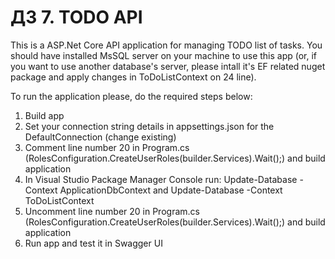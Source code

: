 # ДЗ 7. TODO API
This is a ASP.Net Core API application for managing TODO list of tasks.
You should have installed MsSQL server on your machine to use this app (or, if you want to use another database's server, please intall it's EF related nuget package and apply changes in ToDoListContext on 24 line).

To run the application please, do the required steps below:
1. Build app
2. Set your connection string details in appsettings.json for the DefaultConnection (change existing)
3. Comment line number 20 in Program.cs (RolesConfiguration.CreateUserRoles(builder.Services).Wait();) and build application
4. In Visual Studio Package Manager Console run: Update-Database -Context ApplicationDbContext and Update-Database -Context ToDoListContext  
5. Uncomment line number 20 in Program.cs (RolesConfiguration.CreateUserRoles(builder.Services).Wait();) and build application
6. Run app and test it in Swagger UI

